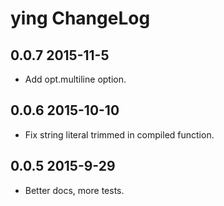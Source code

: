 # ying ChangeLog

## 0.0.7 2015-11-5
* Add opt.multiline option.

## 0.0.6 2015-10-10
* Fix string literal trimmed in compiled function.

## 0.0.5 2015-9-29
* Better docs, more tests.
